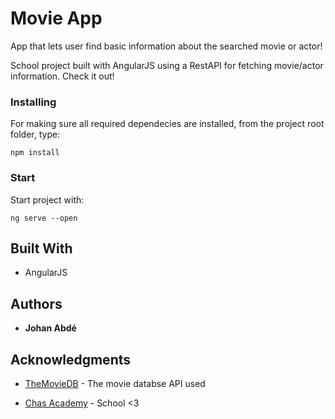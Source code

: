 # Movie App

App that lets user find basic information about the searched movie or actor!

School project built with AngularJS using a RestAPI for fetching movie/actor information.
Check it out!


### Installing

For making sure all required dependecies are installed,
from the project root folder, type:

```
npm install
```


### Start

Start project with:

```
ng serve --open
```

## Built With

* AngularJS


## Authors

* **Johan Abdé**



## Acknowledgments

* [TheMovieDB](https://www.themoviedb.org/) - The movie databse API used

* [Chas Academy](https://chasacademy.se/) - School <3

